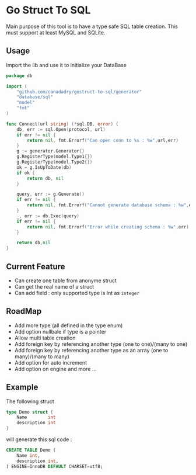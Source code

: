 # Go Struct To SQL 

Main purpose of this tool is to have a type safe SQL table creation.
This must support at least MySQL and SQLite. 


## Usage 

Import the lib and use it to initialize your DataBase

```go
package db

import (
	"github.com/canadadry/gostruct-to-sql/generator"
	"database/sql"
	"model"
	"fmt"
)

func Connect(url string) (*sql.DB, error) {
	db, err := sql.Open(protocol, url)
	if err != nil {
		return nil, fmt.Errorf("Can open conn to %s : %w",url,err)
	}
	g := generator.Generator{}
	g.RegisterType(model.Type1{})
	g.RegisterType(model.Type2{})
	ok = g.IsUpToDate(db)
	if ok {
		return db, nil
	}

	query, err := g.Generate()	
	if err != nil {
		return nil, fmt.Errorf("Cannot generate database schema : %w",err)
	}
	_, err := db.Exec(query)
	if err != nil {
		return nil, fmt.Errorf("Error while creating schema : %w",err)
	}

	return db,nil
}
```


## Current Feature

 - Can create one table from anonyme struct
 - Can get the real name of a struct
 - Can add field : only supported type is Int as `integer`

## RoadMap

 - Add more type (all defined in the type enum)
 - Add option nullbale if type is a pointer 
 - Allow multi table creation
 - Add foreign key by referencing another type (one to one)/(many to one)
 - Add foreign key by referencing another type as an array (one to many)/(many to many)
 - Add option for auto increment
 - Add option on engine and more ...

## Example 


The following struct 

```go
type Demo struct {
	Name        int
	description int
}
```

will generate this sql code : 
```sql
CREATE TABLE Demo (
	Name int,
	description int,
) ENGINE=InnoDB DEFAULT CHARSET=utf8;
```



